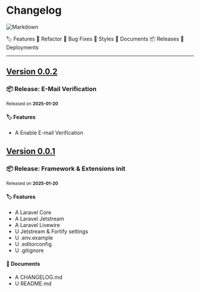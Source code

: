 # Changelog

![Markdown](https://img.shields.io/badge/markdown-%23000000.svg?style=for-the-badge&logo=markdown&logoColor=white)

🏷️ Features 🔧 Refactor 🐛 Bug Fixes 💄 Styles 📝 Documents 📦 Releases 🚀 Deployments

---

## [Version 0.0.2](https://github.com/houfei/fortyseven/tree/v0.0.2)

### 📦 Release: E-Mail Verification

<sup>Released on **2025-01-20**</sup>

#### 🏷️ Features

- A Enable E-mail Verification

## [Version 0.0.1](https://github.com/houfei/fortyseven/tree/v0.0.1)

### 📦 Release: Framework & Extensions init

<sup>Released on **2025-01-20**</sup>

#### 🏷️ Features

- A Laravel Core
- A Laravel Jetstream
- A Laravel Livewire
- U Jetstream & Fortify settings
- U .env.example
- U .editorconfig
- U .gitignore

#### 📝 Documents

- A CHANGELOG.md
- U README.md
